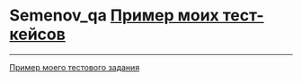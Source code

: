 # Semenov_qa [Пример моих тест-кейсов](https://docs.google.com/spreadsheets/d/1LY2rgSwcdseDHiOe5RLyeUwS_JGHSwNnfrTIfBIU0Os/edit?usp=sharing)
---
[Пример моего тестового задания](https://docs.google.com/spreadsheets/d/1BA4DSgKSKQzo3sK9CDuSz4EPluxgQCVjnAomHhKX-Tg/edit?usp=sharing)
